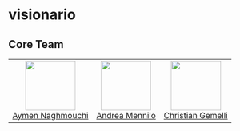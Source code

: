 <h1> visionario </h1>

<h2>Core Team</h2>

<table>
  <tbody>
    <tr>
      <td align="center" valign="top">
        <img width="100" height="100" src="https://github.com/aymen94.png?s=150">
        <br>
        <a href="https://github.com/aymen94">Aymen Naghmouchi</a>
      </td>
      <td align="center" valign="top">
        <img width="100" height="100" src="https://github.com/HandyMenny.png?s=150">
        <br>
        <a href="https://github.com/HandyMenny">Andrea Mennilo</a>
      </td>
      <td align="center" valign="top">
        <img width="100" height="100" src="https://github.com/KrisTwinn.png?s=150">
        <br>
        <a href="https://github.com/KrisTwinn">Christian Gemelli</a>
      </td>
     </tr>
  </tbody>
</table>
